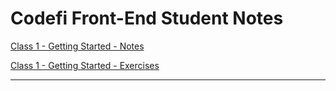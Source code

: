 # Codefi Front-End Student Notes

[Class 1 - Getting Started - Notes](https://github.com/WilderDev/Codefi_Front-End_Student-Notes/blob/main/C01_Getting-Started_JavaScript/Class/C1_NOTES.md)

[Class 1 - Getting Started - Exercises](https://github.com/WilderDev/Codefi_Front-End_Student-Notes/blob/main/C01_Getting-Started_JavaScript/Class/C1_EXERCISES.md)

---
